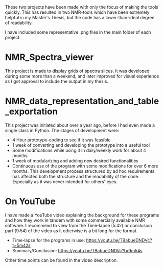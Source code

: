 These two projects have been made with only the focus of making the tools quickly. This has resulted in two NMR-tools which have been extremely helpful in my Master's Thesis, but the code has a lower-than-ideal degree of readability.

I have included some representative .png files in the main folder of each project.

# NMR_Spectra_viewer
This project is made to display grids of spectra slices. It was developed during some more than a weekend, and later improved for visual experience as I got approval to include the output in my thesis.

# NMR_data_representation_and_table_exportation
This project was initiated about over a year ago, before I had even made a single class in Python.
The stages of development were:
- 4 Hour prototype-coding to see if it was feasible
- 1 week of converting and developing the prototype into a useful tool
- Some modifications while using it in daily/weekly work for about 4 months
- 1 week of modularizing and adding new desired functionalities
- Continuous use of the program with some modifications for over 6 more months.
This development process structured by ad hoc requirements has affected both the structure and the readability of the code. Especially as it was never intended for others' eyes.

# On YouTube
I have made a YouTube video explaining the background for these programs and how they work in tandem with some commercially available NMR software.
I recommend to view from the Time-lapse (5:42) or conclusion part (9:54) of the video as it otherwise is a bit long for the format.
- Time-lapse for the programs in use: https://youtu.be/TBabueDNDVc?t=5m42s
- Summary/Conclusion: https://youtu.be/TBabueDNDVc?t=9m54s

Other time points can be found in the video description.
